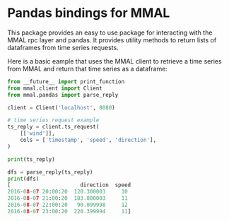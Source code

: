 # Pandas bindings for MMAL

This package provides an easy to use package for interacting with the MMAL rpc
layer and pandas. It provides utility methods to return lists of dataframes
from time series requests.

Here is a basic eample that uses the MMAL client to retrieve a time series from
MMAL and return that time series as a dataframe:

```python
from __future__ import print_function
from mmal.client import Client
from mmal.pandas import parse_reply

client = Client('localhost', 8080)

# time series request example
ts_reply = client.ts_request(
    [['wind']],
    cols = ['timestamp', 'speed', 'direction'],
)

print(ts_reply)

dfs = parse_reply(ts_reply)
print(dfs)
[                      direction  speed
2016-08-07 20:00:20  120.300003     10
2016-08-07 21:00:20  183.800003     11
2016-08-07 22:00:20   90.099998     12
2016-08-07 23:00:20  220.399994     11]
```
